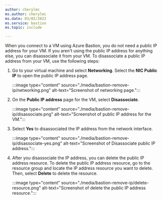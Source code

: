 ```yaml
---
author: cherylmc
ms.author: cherylmc
ms.date: 03/02/2022
ms.service: bastion
ms.topic: include

---
```


When you connect to a VM using Azure Bastion, you do not need a public IP address for your VM. If you aren't using the public IP address for anything else, you can disassociate it from your VM. To disassociate a public IP address from your VM, use the following steps:

1. Go to your virtual machine and select **Networking**. Select the **NIC Public IP** to open the public IP address page.

   :::image type="content" source="./media/bastion-remove-ip/networking.png" alt-text="Screenshot of networking page.":::

1. On the **Public IP address** page for the VM, select **Disassociate**.

   :::image type="content" source="./media/bastion-remove-ip/disassociate.png" alt-text="Screenshot of public IP address for the VM.":::

1. Select **Yes** to disassociated the IP address from the network interface.

   :::image type="content" source="./media/bastion-remove-ip/disassociate-yes.png" alt-text="Screenshot of Disassociate public IP address.":::

1. After you disassociate the IP address, you can delete the public IP address resource. To delete the public IP address resource, go to the resource group and locate the IP address resource you want to delete. Then, select **Delete** to delete the resource.

   :::image type="content" source="./media/bastion-remove-ip/delete-resource.png" alt-text="Screenshot of delete the public IP address resource.":::